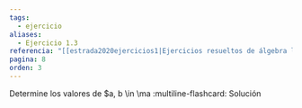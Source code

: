 ```yaml
---
tags:
  - ejercicio
aliases:
  - Ejercicio 1.3
referencia: "[[estrada2020ejercicios1|Ejercicios resueltos de álgebra lineal. Volumen I]]"
pagina: 8
orden: 3
---
```

Determine los valores de $a, b \in \ma
:multiline-flashcard:
Solución
